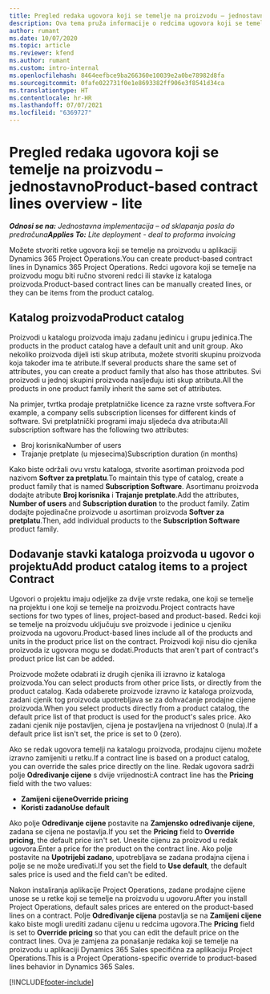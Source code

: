 ```yaml
---
title: Pregled redaka ugovora koji se temelje na proizvodu – jednostavno
description: Ova tema pruža informacije o redcima ugovora koji se temelje na proizvodu.
author: rumant
ms.date: 10/07/2020
ms.topic: article
ms.reviewer: kfend
ms.author: rumant
ms.custom: intro-internal
ms.openlocfilehash: 8464eefbce9ba266360e10039e2a0be78982d8fa
ms.sourcegitcommit: 0fafe022731f0e1e8693382ff906e3f8541d34ca
ms.translationtype: HT
ms.contentlocale: hr-HR
ms.lasthandoff: 07/07/2021
ms.locfileid: "6369727"
---
```

# <a name="product-based-contract-lines-overview---lite"></a><span data-ttu-id="6df93-103">Pregled redaka ugovora koji se temelje na proizvodu – jednostavno</span><span class="sxs-lookup"><span data-stu-id="6df93-103">Product-based contract lines overview - lite</span></span>

<span data-ttu-id="6df93-104">_**Odnosi se na:** Jednostavna implementacija – od sklapanja posla do predračuna_</span><span class="sxs-lookup"><span data-stu-id="6df93-104">_**Applies To:** Lite deployment - deal to proforma invoicing_</span></span>

<span data-ttu-id="6df93-105">Možete stvoriti retke ugovora koji se temelje na proizvodu u aplikaciji Dynamics 365 Project Operations.</span><span class="sxs-lookup"><span data-stu-id="6df93-105">You can create product-based contract lines in Dynamics 365 Project Operations.</span></span> <span data-ttu-id="6df93-106">Redci ugovora koji se temelje na proizvodu mogu biti ručno stvoreni redci ili stavke iz kataloga proizvoda.</span><span class="sxs-lookup"><span data-stu-id="6df93-106">Product-based contract lines can be manually created lines, or they can be items from the product catalog.</span></span>

## <a name="product-catalog"></a><span data-ttu-id="6df93-107">Katalog proizvoda</span><span class="sxs-lookup"><span data-stu-id="6df93-107">Product catalog</span></span>

<span data-ttu-id="6df93-108">Proizvodi u katalogu proizvoda imaju zadanu jedinicu i grupu jedinica.</span><span class="sxs-lookup"><span data-stu-id="6df93-108">The products in the product catalog have a default unit and unit group.</span></span> <span data-ttu-id="6df93-109">Ako nekoliko proizvoda dijeli isti skup atributa, možete stvoriti skupinu proizvoda koja također ima te atribute.</span><span class="sxs-lookup"><span data-stu-id="6df93-109">If several products share the same set of attributes, you can create a product family that also has those attributes.</span></span> <span data-ttu-id="6df93-110">Svi proizvodi u jednoj skupini proizvoda nasljeđuju isti skup atributa.</span><span class="sxs-lookup"><span data-stu-id="6df93-110">All the products in one product family inherit the same set of attributes.</span></span>

<span data-ttu-id="6df93-111">Na primjer, tvrtka prodaje pretplatničke licence za razne vrste softvera.</span><span class="sxs-lookup"><span data-stu-id="6df93-111">For example, a company sells subscription licenses for different kinds of software.</span></span> <span data-ttu-id="6df93-112">Svi pretplatnički programi imaju sljedeća dva atributa:</span><span class="sxs-lookup"><span data-stu-id="6df93-112">All subscription software has the following two attributes:</span></span>

- <span data-ttu-id="6df93-113">Broj korisnika</span><span class="sxs-lookup"><span data-stu-id="6df93-113">Number of users</span></span>
- <span data-ttu-id="6df93-114">Trajanje pretplate (u mjesecima)</span><span class="sxs-lookup"><span data-stu-id="6df93-114">Subscription duration (in months)</span></span>

<span data-ttu-id="6df93-115">Kako biste održali ovu vrstu kataloga, stvorite asortiman proizvoda pod nazivom **Softver za pretplatu**.</span><span class="sxs-lookup"><span data-stu-id="6df93-115">To maintain this type of catalog, create a product family that is named **Subscription Software**.</span></span> <span data-ttu-id="6df93-116">Asortimanu proizvoda dodajte atribute **Broj korisnika** i **Trajanje pretplate**.</span><span class="sxs-lookup"><span data-stu-id="6df93-116">Add the attributes, **Number of users** and **Subscription duration** to the product family.</span></span> <span data-ttu-id="6df93-117">Zatim dodajte pojedinačne proizvode u asortiman proizvoda **Softver za pretplatu**.</span><span class="sxs-lookup"><span data-stu-id="6df93-117">Then, add individual products to the **Subscription Software** product family.</span></span>

## <a name="add-product-catalog-items-to-a-project-contract"></a><span data-ttu-id="6df93-118">Dodavanje stavki kataloga proizvoda u ugovor o projektu</span><span class="sxs-lookup"><span data-stu-id="6df93-118">Add product catalog items to a project Contract</span></span>

<span data-ttu-id="6df93-119">Ugovori o projektu imaju odjeljke za dvije vrste redaka, one koji se temelje na projektu i one koji se temelje na proizvodu.</span><span class="sxs-lookup"><span data-stu-id="6df93-119">Project contracts have sections for two types of lines, project-based and product-based.</span></span> <span data-ttu-id="6df93-120">Redci koji se temelje na proizvodu uključuju sve proizvode i jedinice u cjeniku proizvoda na ugovoru.</span><span class="sxs-lookup"><span data-stu-id="6df93-120">Product-based lines include all of the products and units in the product price list on the contract.</span></span> <span data-ttu-id="6df93-121">Proizvodi koji nisu dio cjenika proizvoda iz ugovora mogu se dodati.</span><span class="sxs-lookup"><span data-stu-id="6df93-121">Products that aren't part of contract's product price list can be added.</span></span>

<span data-ttu-id="6df93-122">Proizvode možete odabrati iz drugih cjenika ili izravno iz kataloga proizvoda.</span><span class="sxs-lookup"><span data-stu-id="6df93-122">You can select products from other price lists, or directly from the product catalog.</span></span> <span data-ttu-id="6df93-123">Kada odaberete proizvode izravno iz kataloga proizvoda, zadani cjenik tog proizvoda upotrebljava se za dohvaćanje prodajne cijene proizvoda.</span><span class="sxs-lookup"><span data-stu-id="6df93-123">When you select products directly from a product catalog, the default price list of that product is used for the product's sales price.</span></span> <span data-ttu-id="6df93-124">Ako zadani cjenik nije postavljen, cijena je postavljena na vrijednost 0 (nula).</span><span class="sxs-lookup"><span data-stu-id="6df93-124">If a default price list isn't set, the price is set to 0 (zero).</span></span>

<span data-ttu-id="6df93-125">Ako se redak ugovora temelji na katalogu proizvoda, prodajnu cijenu možete izravno zamijeniti u retku.</span><span class="sxs-lookup"><span data-stu-id="6df93-125">If a contract line is based on a product catalog, you can override the sales price directly on the line.</span></span> <span data-ttu-id="6df93-126">Redak ugovora sadrži polje **Određivanje cijene** s dvije vrijednosti:</span><span class="sxs-lookup"><span data-stu-id="6df93-126">A contract line has the **Pricing** field with the two values:</span></span>

- <span data-ttu-id="6df93-127">**Zamijeni cijene**</span><span class="sxs-lookup"><span data-stu-id="6df93-127">**Override pricing**</span></span>
- <span data-ttu-id="6df93-128">**Koristi zadano**</span><span class="sxs-lookup"><span data-stu-id="6df93-128">**Use default**</span></span>

<span data-ttu-id="6df93-129">Ako polje **Određivanje cijene** postavite na **Zamjensko određivanje cijene**, zadana se cijena ne postavlja.</span><span class="sxs-lookup"><span data-stu-id="6df93-129">If you set the **Pricing** field to **Override pricing**, the default price isn't set.</span></span> <span data-ttu-id="6df93-130">Unesite cijenu za proizvod u redak ugovora.</span><span class="sxs-lookup"><span data-stu-id="6df93-130">Enter a price for the product on the contract line.</span></span> <span data-ttu-id="6df93-131">Ako polje postavite na **Upotrijebi zadano**, upotrebljava se zadana prodajna cijena i polje se ne može uređivati.</span><span class="sxs-lookup"><span data-stu-id="6df93-131">If you set the field to **Use default**, the default sales price is used and the field can't be edited.</span></span>

<span data-ttu-id="6df93-132">Nakon instaliranja aplikacije Project Operations, zadane prodajne cijene unose se u retke koji se temelje na proizvodu u ugovoru.</span><span class="sxs-lookup"><span data-stu-id="6df93-132">After you install Project Operations, default sales prices are entered on the product-based lines on a contract.</span></span> <span data-ttu-id="6df93-133">Polje **Određivanje cijena** postavlja se na **Zamijeni cijene** kako biste mogli urediti zadanu cijenu u redcima ugovora.</span><span class="sxs-lookup"><span data-stu-id="6df93-133">The **Pricing** field is set to **Override pricing** so that you can edit the default price on the contract lines.</span></span> <span data-ttu-id="6df93-134">Ova je zamjena za ponašanje redaka koji se temelje na proizvodu u aplikaciji Dynamics 365 Sales specifična za aplikaciju Project Operations.</span><span class="sxs-lookup"><span data-stu-id="6df93-134">This is a Project Operations-specific override to product-based lines behavior in Dynamics 365 Sales.</span></span>


[!INCLUDE[footer-include](../../includes/footer-banner.md)]